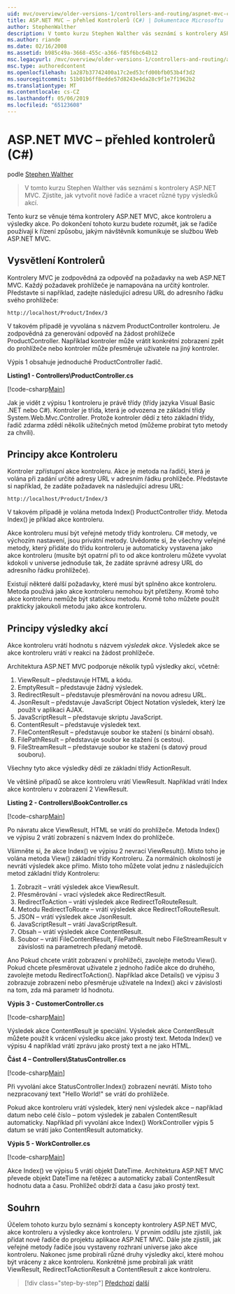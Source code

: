 ```yaml
---
uid: mvc/overview/older-versions-1/controllers-and-routing/aspnet-mvc-controllers-overview-cs
title: ASP.NET MVC – přehled Kontrolerů (C#) | Dokumentace Microsoftu
author: StephenWalther
description: V tomto kurzu Stephen Walther vás seznámí s kontrolery ASP.NET MVC. Zjistíte, jak vytvořit nové řadiče a vracet různé druhy res akce...
ms.author: riande
ms.date: 02/16/2008
ms.assetid: b985c49a-3668-455c-a366-f85f6bc64b12
msc.legacyurl: /mvc/overview/older-versions-1/controllers-and-routing/aspnet-mvc-controllers-overview-cs
msc.type: authoredcontent
ms.openlocfilehash: 1a287b37742400a17c2ed53cfd00bfb053b4f3d2
ms.sourcegitcommit: 51b01b6ff8edde57d8243e4da28c9f1e7f1962b2
ms.translationtype: MT
ms.contentlocale: cs-CZ
ms.lasthandoff: 05/06/2019
ms.locfileid: "65123608"
---
```

# <a name="aspnet-mvc-controller-overview-c"></a>ASP.NET MVC – přehled kontrolerů (C#)

podle [Stephen Walther](https://github.com/StephenWalther)

> V tomto kurzu Stephen Walther vás seznámí s kontrolery ASP.NET MVC. Zjistíte, jak vytvořit nové řadiče a vracet různé typy výsledků akcí.

Tento kurz se věnuje téma kontrolery ASP.NET MVC, akce kontroleru a výsledky akce. Po dokončení tohoto kurzu budete rozumět, jak se řadiče používají k řízení způsobu, jakým návštěvník komunikuje se službou Web ASP.NET MVC.

## <a name="understanding-controllers"></a>Vysvětlení Kontrolerů

Kontrolery MVC je zodpovědná za odpověď na požadavky na web ASP.NET MVC. Každý požadavek prohlížeče je namapována na určitý kontroler. Představte si například, zadejte následující adresu URL do adresního řádku svého prohlížeče:

`http://localhost/Product/Index/3`

V takovém případě je vyvolána s názvem ProductController kontroleru. Je zodpovědná za generování odpověď na žádost prohlížeče ProductController. Například kontroler může vrátit konkrétní zobrazení zpět do prohlížeče nebo kontroler může přesměruje uživatele na jiný kontroler.

Výpis 1 obsahuje jednoduché ProductController řadič.

**Listing1 - Controllers\ProductController.cs**

[!code-csharp[Main](aspnet-mvc-controllers-overview-cs/samples/sample1.cs)]

Jak je vidět z výpisu 1 kontroleru je právě třídy (třídy jazyka Visual Basic .NET nebo C#). Kontroler je třída, která je odvozena ze základní třídy System.Web.Mvc.Controller. Protože kontroler dědí z této základní třídy, řadič zdarma zdědí několik užitečných metod (můžeme probírat tyto metody za chvíli).

## <a name="understanding-controller-actions"></a>Principy akce Kontroleru

Kontroler zpřístupní akce kontroleru. Akce je metoda na řadiči, která je volána při zadání určité adresy URL v adresním řádku prohlížeče. Představte si například, že zadáte požadavek na následující adresu URL:

`http://localhost/Product/Index/3`

V takovém případě je volána metoda Index() ProductController třídy. Metoda Index() je příklad akce kontroleru.

Akce kontroleru musí být veřejné metody třídy kontroleru. C# metody, ve výchozím nastavení, jsou privátní metody. Uvědomte si, že všechny veřejné metody, který přidáte do třídu kontroleru je automaticky vystavena jako akce kontroleru (musíte být opatrní při to od akce kontroleru můžete vyvolat kdokoli v universe jednoduše tak, že zadáte správné adresy URL do adresního řádku prohlížeče).

Existují některé další požadavky, které musí být splněno akce kontroleru. Metoda používá jako akce kontroleru nemohou být přetíženy. Kromě toho akce kontroleru nemůže být statickou metodu. Kromě toho můžete použít prakticky jakoukoli metodu jako akce kontroleru.

## <a name="understanding-action-results"></a>Principy výsledky akcí

Akce kontroleru vrátí hodnotu s názvem *výsledek akce*. Výsledek akce se akce kontroleru vrátí v reakci na žádost prohlížeče.

Architektura ASP.NET MVC podporuje několik typů výsledky akcí, včetně:

1. ViewResult – představuje HTML a kódu.
2. EmptyResult – představuje žádný výsledek.
3. RedirectResult – představuje přesměrování na novou adresu URL.
4. JsonResult – představuje JavaScript Object Notation výsledek, který lze použít v aplikaci AJAX.
5. JavaScriptResult – představuje skriptu JavaScript.
6. ContentResult – představuje výsledek text.
7. FileContentResult – představuje soubor ke stažení (s binární obsah).
8. FilePathResult – představuje soubor ke stažení (s cestou).
9. FileStreamResult – představuje soubor ke stažení (s datový proud souboru).

Všechny tyto akce výsledky dědí ze základní třídy ActionResult.

Ve většině případů se akce kontroleru vrátí ViewResult. Například vrátí Index akce kontroleru v zobrazení 2 ViewResult.

**Listing 2 - Controllers\BookController.cs**

[!code-csharp[Main](aspnet-mvc-controllers-overview-cs/samples/sample2.cs)]

Po návratu akce ViewResult, HTML se vrátí do prohlížeče. Metoda Index() ve výpisu 2 vrátí zobrazení s názvem Index do prohlížeče.

Všimněte si, že akce Index() ve výpisu 2 nevrací ViewResult(). Místo toho je volána metoda View() základní třídy Kontroleru. Za normálních okolností je nevrátí výsledek akce přímo. Místo toho můžete volat jednu z následujících metod základní třídy Kontroleru:

1. Zobrazit – vrátí výsledek akce ViewResult.
2. Přesměrování - vrací výsledek akce RedirectResult.
3. RedirectToAction – vrátí výsledek akce RedirectToRouteResult.
4. Metodu RedirectToRoute – vrátí výsledek akce RedirectToRouteResult.
5. JSON – vrátí výsledek akce JsonResult.
6. JavaScriptResult – vrátí JavaScriptResult.
7. Obsah – vrátí výsledek akce ContentResult.
8. Soubor – vrátí FileContentResult, FilePathResult nebo FileStreamResult v závislosti na parametrech předaný metodě.

Ano Pokud chcete vrátit zobrazení v prohlížeči, zavolejte metodu View(). Pokud chcete přesměrovat uživatele z jednoho řadiče akce do druhého, zavolejte metodu RedirectToAction(). Například akce Details() ve výpisu 3 zobrazuje zobrazení nebo přesměruje uživatele na Index() akci v závislosti na tom, zda má parametr Id hodnotu.

**Výpis 3 - CustomerController.cs**

[!code-csharp[Main](aspnet-mvc-controllers-overview-cs/samples/sample3.cs)]

Výsledek akce ContentResult je speciální. Výsledek akce ContentResult můžete použít k vrácení výsledku akce jako prostý text. Metoda Index() ve výpisu 4 například vrátí zprávu jako prostý text a ne jako HTML.

**Část 4 – Controllers\StatusController.cs**

[!code-csharp[Main](aspnet-mvc-controllers-overview-cs/samples/sample4.cs)]

Při vyvolání akce StatusController.Index() zobrazení nevrátí. Místo toho nezpracovaný text "Hello World!" se vrátí do prohlížeče.

Pokud akce kontroleru vrátí výsledek, který není výsledek akce – například datum nebo celé číslo – potom výsledek je zabalen ContentResult automaticky. Například při vyvolání akce Index() WorkController výpis 5 datum se vrátí jako ContentResult automaticky.

**Výpis 5 - WorkController.cs**

[!code-csharp[Main](aspnet-mvc-controllers-overview-cs/samples/sample5.cs)]

Akce Index() ve výpisu 5 vrátí objekt DateTime. Architektura ASP.NET MVC převede objekt DateTime na řetězec a automaticky zabalí ContentResult hodnotu data a času. Prohlížeč obdrží data a času jako prostý text.

## <a name="summary"></a>Souhrn

Účelem tohoto kurzu bylo seznámí s koncepty kontrolery ASP.NET MVC, akce kontroleru a výsledky akce kontroleru. V prvním oddílu jste zjistili, jak přidat nové řadiče do projektu aplikace ASP.NET MVC. Dále jste zjistili, jak veřejné metody řadiče jsou vystaveny rozhraní universe jako akce kontroleru. Nakonec jsme probírali různé druhy výsledky akcí, které mohou být vráceny z akce kontroleru. Konkrétně jsme probírali jak vrátit ViewResult, RedirectToActionResult a ContentResult z akce kontroleru.

> [!div class="step-by-step"]
> [Předchozí](creating-an-action-vb.md)
> [další](creating-custom-routes-cs.md)

